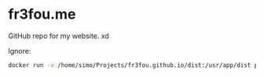# fr3fou.me

GitHub repo for my website. xd 

Ignore: 

```sh
docker run -v /home/simo/Projects/fr3fou.github.io/dist:/usr/app/dist portfolio
```




